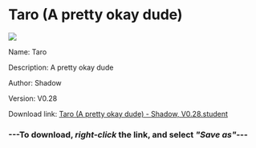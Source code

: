 # Taro (A pretty okay dude)

<img src = "https://raw.githubusercontent.com/Arbiter1223/Koukou-Gurashi-Custom-Students/master/Students/Files/Taro%20(A%20pretty%20okay%20dude).png">

Name: Taro

Description: A pretty okay dude

Author: Shadow

Version: V0.28

Download link: <a href="https://raw.githubusercontent.com/Arbiter1223/Koukou-Gurashi-Custom-Students/master/Students/Files/Taro%20(A%20pretty%20okay%20dude)%20-%20Shadow%2C%20V0.28.student">Taro (A pretty okay dude) - Shadow, V0.28.student</a>

### ---**To download, _right-click_ the link, and select _"Save as"_**---

